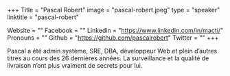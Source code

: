 +++
Title = "Pascal Robert"
image = "pascal-robert.jpeg"
type = "speaker"
linktitle = "pascal-robert"

Website = ""
Facebook = ""
Linkedin = "https://www.linkedin.com/in/macti/"
Pronouns = ""
Github = "https://github.com/pascalrobert"
Twitter = ""
+++

Pascal a été admin système, SRE, DBA, développeur Web et plein d’autres titres au cours des 26 dernières années. La surveillance et la qualité de livraison n’ont plus vraiment de secrets pour lui.
